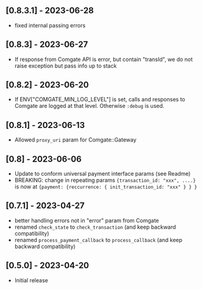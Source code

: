 ## [0.8.3.1] - 2023-06-28
- fixed internal passing errors

## [0.8.3] - 2023-06-27
- If response from Comgate API is error, but contain "transId", we do not raise exception but pass info up to stack

## [0.8.2] - 2023-06-20
- If ENV["COMGATE_MIN_LOG_LEVEL"] is set, calls and responses to Comgate are logged at that level. Otherwise `:debug` is used.

## [0.8.1] - 2023-06-13
- Allowed  `proxy_uri` param for Comgate::Gateway

## [0.8] - 2023-06-06
- Update to conform universal payment interface params (see Readme)
- BREAKING: change in repeating params `{transaction_id: "xxx", ....}` is now at `{payment: {reccurrence: { init_transaction_id: "xxx" } } }`

## [0.7.1] - 2023-04-27

- better handling errors not in "error" param from Comgate
- renamed  `check_state` to `check_transaction` (and keep backward compatibility)
- renamed  `process_payment_callback` to `process_callback` (and keep backward compatibility)

## [0.5.0] - 2023-04-20

- Initial release


